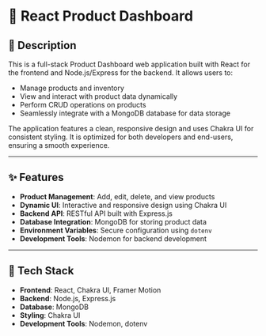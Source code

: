 # 🛒 React Product Dashboard

## 📌 Description
This is a full-stack Product Dashboard web application built with React for the frontend and Node.js/Express for the backend. It allows users to:

- Manage products and inventory
- View and interact with product data dynamically
- Perform CRUD operations on products
- Seamlessly integrate with a MongoDB database for data storage

The application features a clean, responsive design and uses Chakra UI for consistent styling. It is optimized for both developers and end-users, ensuring a smooth experience.

---

## ✨ Features
- **Product Management**: Add, edit, delete, and view products
- **Dynamic UI**: Interactive and responsive design using Chakra UI
- **Backend API**: RESTful API built with Express.js
- **Database Integration**: MongoDB for storing product data
- **Environment Variables**: Secure configuration using `dotenv`
- **Development Tools**: Nodemon for backend development

---

## 🧰 Tech Stack
- **Frontend**: React, Chakra UI, Framer Motion
- **Backend**: Node.js, Express.js
- **Database**: MongoDB
- **Styling**: Chakra UI
- **Development Tools**: Nodemon, dotenv
